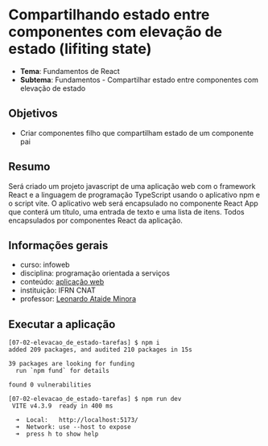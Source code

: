 # Compartilhando estado entre componentes com elevação de estado (lifiting state)
- **Tema**: Fundamentos de React
- **Subtema**: Fundamentos - Compartilhar estado entre componentes com elevação de estado

## Objetivos
- Criar componentes filho que compartilham estado de um componente pai

## Resumo
Será criado um projeto javascript de uma aplicação web com o framework React e a linguagem de programação TypeScript usando o aplicativo npm e o script vite. O aplicativo web será encapsulado no componente React App que conterá um título, uma entrada de texto e uma lista de itens. Todos encapsulados por componentes React da aplicação.

## Informações gerais
- curso: infoweb
- disciplina: programação orientada a serviços
- conteúdo: [aplicação web](https://github.com/infoweb-pos/react-notas_de_aula)
- instituição: IFRN CNAT
- professor: [Leonardo Ataide Minora](https://github.com/leonardo-minora/)

## Executar a aplicação
```console
[07-02-elevacao_de_estado-tarefas] $ npm i
added 209 packages, and audited 210 packages in 15s

39 packages are looking for funding
  run `npm fund` for details

found 0 vulnerabilities

[07-02-elevacao_de_estado-tarefas] $ npm run dev
 VITE v4.3.9  ready in 400 ms

  ➜  Local:   http://localhost:5173/
  ➜  Network: use --host to expose
  ➜  press h to show help

```
